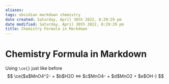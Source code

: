 ```yaml
---
aliases: 
tags: obsidian markdown chemistry
date created: Saturday, April 30th 2022, 8:29:29 pm
date modified: Saturday, April 30th 2022, 8:29:29 pm
title: Chemistry Formula in Markdown
---
```

# Chemistry Formula in Markdown
Using `\ce{}` just like before
$$
\ce{$a$MnO4^2- + $b$H2O <=> $c$MnO4- + $d$MnO2 + $e$OH-}
$$

